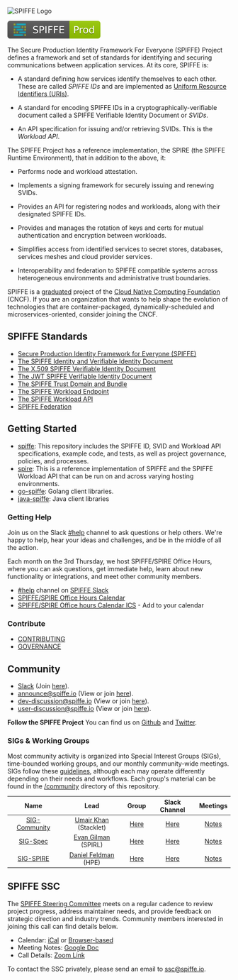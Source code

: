 ![SPIFFE Logo](https://github.com/spiffe/spiffe/blob/main/community/logo/256x1024.png?raw=true)




[![Production Phase](https://github.com/spiffe/spiffe/blob/main/.img/maturity/prod.svg)](https://github.com/spiffe/spiffe/blob/main/MATURITY.md#production)

The Secure Production Identity Framework For Everyone (SPIFFE) Project defines a framework and set of
standards for identifying and securing communications between application services. At its core, SPIFFE is:

* A standard defining how services identify themselves to each other. These are called *SPIFFE IDs* and are implemented as [Uniform Resource Identifiers (URIs)](https://en.wikipedia.org/wiki/Uniform_Resource_Identifier).

* A standard for encoding SPIFFE IDs in a cryptographically-verifiable document called a SPIFFE Verifiable Identity Document or *SVIDs*.

* An API specification for issuing and/or retrieving SVIDs. This is the *Workload API*.

The SPIFFE Project has a reference implementation, the SPIRE (the SPIFFE Runtime Environment), that in addition to the above, it:

* Performs node and workload attestation.

* Implements a signing framework for securely issuing and renewing SVIDs.

* Provides an API for registering nodes and workloads, along with their designated SPIFFE IDs.

* Provides and manages the rotation of keys and certs for mutual authentication and encryption between workloads.

* Simplifies access from identified services to secret stores, databases, services meshes and cloud provider services.

* Interoperability and federation to SPIFFE compatible systems across heterogeneous environments and administrative trust boundaries.


SPIFFE is a [graduated](https://www.cncf.io/projects/spiffe/) project of the [Cloud Native Computing Foundation](https://cncf.io) (CNCF). If you are an organization that wants to help shape the evolution of technologies that are container-packaged, dynamically-scheduled and microservices-oriented, consider joining the CNCF.

## SPIFFE Standards

* [Secure Production Identity Framework for Everyone (SPIFFE)](standards/SPIFFE.md)
* [The SPIFFE Identity and Verifiable Identity Document](standards/SPIFFE-ID.md)
* [The X.509 SPIFFE Verifiable Identity Document](standards/X509-SVID.md)
* [The JWT SPIFFE Verifiable Identity Document](standards/JWT-SVID.md)
* [The SPIFFE Trust Domain and Bundle](standards/SPIFFE_Trust_Domain_and_Bundle.md)
* [The SPIFFE Workload Endpoint](standards/SPIFFE_Workload_Endpoint.md)
* [The SPIFFE Workload API](standards/SPIFFE_Workload_API.md)
* [SPIFFE Federation](standards/SPIFFE_Federation.md)

## Getting Started

* [spiffe](https://github.com/spiffe/spiffe): This repository includes the SPIFFE ID, SVID and Workload API specifications, example code, and tests, as well as project governance, policies, and processes.    
* [spire](https://github.com/spiffe/spire): This is a reference implementation of SPIFFE and the SPIFFE Workload API that can be run on and across varying hosting environments.
* [go-spiffe](https://github.com/spiffe/go-spiffe/tree/main/v2): Golang client libraries.
* [java-spiffe](https://github.com/spiffe/java-spiffe): Java client libraries

### Getting Help

Join us on the Slack [#help](https://spiffe.slack.com/archives/CBNCC2V17) channel to ask questions or help others. We're happy to help, hear your ideas and challenges, and be in the middle of all the action.

Each month on the 3rd Thursday, we host SPIFFE/SPIRE Office Hours, where you can ask questions, get immediate help, learn about new functionality or integrations, and meet other community members.

* [#help](https://spiffe.slack.com/archives/CBNCC2V17) channel on [SPIFFE Slack](https://spiffe.slack.com)
* [SPIFFE/SPIRE Office Hours Calendar](https://calendar.google.com/calendar/u/0/embed?src=c_q2don6m2b33gljqftauib3hnuk@group.calendar.google.com&ctz=America/Los_Angeles)
* [SPIFFE/SPIRE Office hours Calendar ICS](https://calendar.google.com/calendar/ical/c_q2don6m2b33gljqftauib3hnuk%40group.calendar.google.com/public/basic.ics) - Add to your calendar

### Contribute

* [CONTRIBUTING](/CONTRIBUTING.md)
* [GOVERNANCE](/GOVERNANCE.md)

## Community

* [Slack](https://spiffe.slack.com) (Join [here](https://slack.spiffe.io)).
* <announce@spiffe.io> (View or join [here](https://groups.google.com/a/spiffe.io/forum/#!forum/announce)).
* <dev-discussion@spiffe.io> (View or join [here](https://groups.google.com/a/spiffe.io/forum/#!forum/dev-discussion)).
* <user-discussion@spiffe.io> (View or join [here](https://groups.google.com/a/spiffe.io/forum/#!forum/user-discussion)).
  
**Follow the SPIFFE Project** You can find us on [Github](https://github.com/spiffe/) and [Twitter](https://twitter.com/SPIFFEio).

### SIGs & Working Groups<a name="sigs"></a>

Most community activity is organized into Special Interest Groups (SIGs), time-bounded working groups, and our monthly community-wide meetings. SIGs follow these [guidelines](GOVERNANCE.md#special-interest-groups-sigs), although each may operate differently depending on their needs and workflows. Each group's material can be found in the [/community](/community) directory of this repository.

| Name | Lead | Group | Slack Channel | Meetings |
|:------:|:-------:|:-------:|:---------------:|:----------:|
| [SIG-Community](/community/sig-community/README.md) | [Umair Khan](https://github.com/umairmkhan) (Stacklet) | [Here](https://groups.google.com/a/spiffe.io/g/sig-community) | [Here](https://spiffe.slack.com/messages/community) | [Notes](https://docs.google.com/document/d/1tb3lxubwr8IKRd6Smnl83ur14xkOQdjwQqla9OHjwZo) |
| [SIG-Spec](/community/sig-spec/README.md) | [Evan Gilman](https://github.com/evan2645) (SPIRL) | [Here](https://groups.google.com/a/spiffe.io/forum/#!forum/sig-specification) | [Here](https://spiffe.slack.com/messages/sig-spec) | [Notes](https://docs.google.com/document/d/1f64vbyn5sOb8Mr1H3mGGGul3vTKo4r6cTBcUV3N9OFo) |
| [SIG-SPIRE](/community/sig-spire/README.md) | [Daniel Feldman](https://github.com/dfeldman) (HPE) | [Here](https://groups.google.com/a/spiffe.io/forum/#!forum/sig-spire) | [Here](https://spiffe.slack.com/messages/spire) | [Notes](https://docs.google.com/document/d/1IgpCkvSRSoY9Xd16gFQJJ1KP8sLZ7EE39cEjBK_UIg4) |

## SPIFFE SSC

The [SPIFFE Steering Committee](/GOVERNANCE.md#the-spiffe-steering-committee-ssc) meets on a regular cadence to review project progress, address maintainer needs, and provide feedback on strategic direction and industry trends. Community members interested in joining this call can find details below.

* Calendar: [iCal](https://calendar.google.com/calendar/ical/c_gck7v87m9obq6n3hpo01l7csus%40group.calendar.google.com/public/basic.ics) or [Browser-based](https://calendar.google.com/calendar/embed?src=c_gck7v87m9obq6n3hpo01l7csus%40group.calendar.google.com&ctz=America%2FChicago)
* Meeting Notes: [Google Doc](https://docs.google.com/document/d/14YlmMTqwqNdx-CWapwwIBMaakH5Z2UnAvOBQBB8AwQM)
* Call Details: [Zoom Link](https://zoom.us/j/95959131216?pwd=akw4RzlEUEVCTnFkWE5KdWFPZXpkdz09)

To contact the SSC privately, please send an email to [ssc@spiffe.io](mailto:ssc@spiffe.io).
